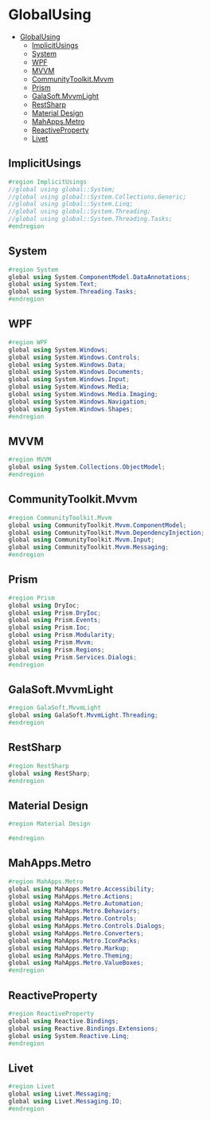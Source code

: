 # GlobalUsing

- [GlobalUsing](#globalusing)
  - [ImplicitUsings](#implicitusings)
  - [System](#system)
  - [WPF](#wpf)
  - [MVVM](#mvvm)
  - [CommunityToolkit.Mvvm](#communitytoolkitmvvm)
  - [Prism](#prism)
  - [GalaSoft.MvvmLight](#galasoftmvvmlight)
  - [RestSharp](#restsharp)
  - [Material Design](#material-design)
  - [MahApps.Metro](#mahappsmetro)
  - [ReactiveProperty](#reactiveproperty)
  - [Livet](#livet)

## ImplicitUsings

```csharp
#region ImplicitUsings
//global using global::System;
//global using global::System.Collections.Generic;
//global using global::System.Linq;
//global using global::System.Threading;
//global using global::System.Threading.Tasks;
#endregion
```

## System

```csharp
#region System
global using System.ComponentModel.DataAnnotations;
global using System.Text;
global using System.Threading.Tasks;
#endregion
```

## WPF

```csharp
#region WPF
global using System.Windows;
global using System.Windows.Controls;
global using System.Windows.Data;
global using System.Windows.Documents;
global using System.Windows.Input;
global using System.Windows.Media;
global using System.Windows.Media.Imaging;
global using System.Windows.Navigation;
global using System.Windows.Shapes;
#endregion
```

## MVVM

```csharp
#region MVVM
global using System.Collections.ObjectModel;
#endregion
```

## CommunityToolkit.Mvvm

```csharp
#region CommunityToolkit.Mvvm
global using CommunityToolkit.Mvvm.ComponentModel;
global using CommunityToolkit.Mvvm.DependencyInjection;
global using CommunityToolkit.Mvvm.Input;
global using CommunityToolkit.Mvvm.Messaging;
#endregion
```

## Prism

```csharp
#region Prism
global using DryIoc;
global using Prism.DryIoc;
global using Prism.Events;
global using Prism.Ioc;
global using Prism.Modularity;
global using Prism.Mvvm;
global using Prism.Regions;
global using Prism.Services.Dialogs;
#endregion
```

## GalaSoft.MvvmLight

```csharp
#region GalaSoft.MvvmLight
global using GalaSoft.MvvmLight.Threading;
#endregion
```

## RestSharp

```csharp
#region RestSharp
global using RestSharp;
#endregion
```

## Material Design

```csharp
#region Material Design

#endregion
```

## MahApps.Metro

```csharp
#region MahApps.Metro
global using MahApps.Metro.Accessibility;
global using MahApps.Metro.Actions;
global using MahApps.Metro.Automation;
global using MahApps.Metro.Behaviors;
global using MahApps.Metro.Controls;
global using MahApps.Metro.Controls.Dialogs;
global using MahApps.Metro.Converters;
global using MahApps.Metro.IconPacks;
global using MahApps.Metro.Markup;
global using MahApps.Metro.Theming;
global using MahApps.Metro.ValueBoxes;
#endregion
```

## ReactiveProperty

```csharp
#region ReactiveProperty
global using Reactive.Bindings;
global using Reactive.Bindings.Extensions;
global using System.Reactive.Linq;
#endregion
```

## Livet

```csharp
#region Livet
global using Livet.Messaging;
global using Livet.Messaging.IO;
#endregion
```
